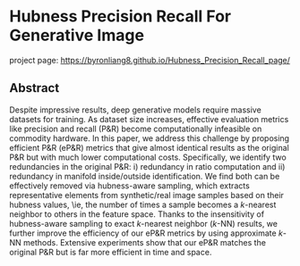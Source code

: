 # Hubness Precision Recall For Generative Image
project page: https://byronliang8.github.io/Hubness_Precision_Recall_page/

## Abstract
Despite impressive results, deep generative models require massive datasets for training. As dataset size increases, effective evaluation metrics like precision and recall (P\&R) become computationally infeasible on commodity hardware. 
In this paper, we address this challenge by proposing efficient P\&R (eP\&R) metrics that give almost identical results as the original P\&R but with much lower computational costs. 
Specifically, we identify two redundancies in the original P\&R: i) redundancy in ratio computation and ii) redundancy in manifold inside/outside identification. We find both can be effectively removed via hubness-aware sampling, which extracts representative elements from synthetic/real image samples based on their hubness values, \ie, the number of times a sample becomes a $k$-nearest neighbor to others in the feature space. 
Thanks to the insensitivity of hubness-aware sampling to exact $k$-nearest neighbor ($k$-NN) results, we further improve the efficiency of our eP\&R metrics by using approximate $k$-NN methods.
Extensive experiments show that our eP\&R matches the original P\&R but is far more efficient in time and space. 